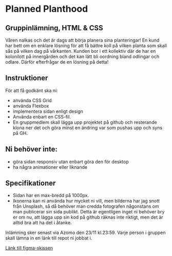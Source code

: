 # Planned Planthood
## Gruppinlämning, HTML &amp; CSS

Våren nalkas och det är dags att börja planera sina planteringar!
En kund har bett om en enklare lösning för att få bättre koll på vilken planta som skall sås på vilken dag på vårkanten.
Kunden bor i ett kollektiv där de har en kolonilott på innergården och det kan lätt bli oordning bland odlingar och odlare. Därför efterfrågar de en lösning på detta!

## Instruktioner
För att få godkänt ska ni:

* använda CSS Grid
* använda Flexbox
* implementera sidan enligt design
* Använda enbart en CSS-fil.
* En gruppmedlem skall lägga upp projektet på github och resterande klona ner det och göra minst en ändring var som pushas upp och syns på GH.


## Ni behöver inte:

* göra sidan responsiv utan enbart göra den för desktop
* ha några animationer eller liknande
## Specifikationer
* Sidan har en max-bredd på 1000px.
* Ikonerna kan ni använda hur mycket ni vill, men bilderna har jag snott från Unsplash, så då behöver man credda fotografen någonstans om man publicerar sin sida publikt. Detta är egentligen inget ni behöver bry er om nu, att lägga upp sin kod på github räknas inte riktigt, men det är alltid bra att ha det i åtanke.

Inlämning sker senast via Azomo den 23/11 kl.23:59. Varje person i gruppen skall lämna in en länk till repot ni jobbat i.

[Länk till figma-skissen](https://www.figma.com/file/Hbrk29Q2rVzXiXcFWdTXDA/planned-planthood?type=design&node-id=0%3A1&mode=design&t=9CHtB0GGoxLhWLYf-1)

